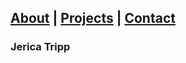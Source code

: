 ## [About](https://jerica-tripp.github.io/Jerica-Tripp-Portfolio/About.html) | [Projects](About.md) | [Contact](About.md) 

### Jerica Tripp
